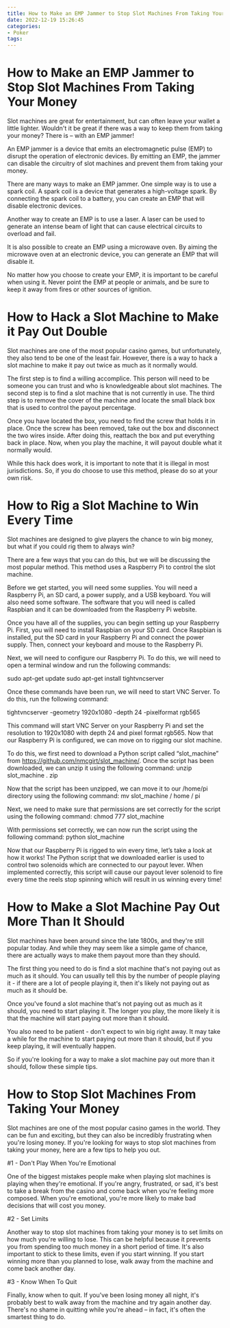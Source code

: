 ```yaml
---
title: How to Make an EMP Jammer to Stop Slot Machines From Taking Your Money 
date: 2022-12-19 15:26:45
categories:
- Poker
tags:
---
```



#  How to Make an EMP Jammer to Stop Slot Machines From Taking Your Money 

Slot machines are great for entertainment, but can often leave your wallet a little lighter. Wouldn't it be great if there was a way to keep them from taking your money? There is – with an EMP jammer!

An EMP jammer is a device that emits an electromagnetic pulse (EMP) to disrupt the operation of electronic devices. By emitting an EMP, the jammer can disable the circuitry of slot machines and prevent them from taking your money.

There are many ways to make an EMP jammer. One simple way is to use a spark coil. A spark coil is a device that generates a high-voltage spark. By connecting the spark coil to a battery, you can create an EMP that will disable electronic devices.

Another way to create an EMP is to use a laser. A laser can be used to generate an intense beam of light that can cause electrical circuits to overload and fail.

It is also possible to create an EMP using a microwave oven. By aiming the microwave oven at an electronic device, you can generate an EMP that will disable it.

No matter how you choose to create your EMP, it is important to be careful when using it. Never point the EMP at people or animals, and be sure to keep it away from fires or other sources of ignition.

#  How to Hack a Slot Machine to Make it Pay Out Double 

Slot machines are one of the most popular casino games, but unfortunately, they also tend to be one of the least fair. However, there is a way to hack a slot machine to make it pay out twice as much as it normally would. 

The first step is to find a willing accomplice. This person will need to be someone you can trust and who is knowledgeable about slot machines. The second step is to find a slot machine that is not currently in use. The third step is to remove the cover of the machine and locate the small black box that is used to control the payout percentage. 

Once you have located the box, you need to find the screw that holds it in place. Once the screw has been removed, take out the box and disconnect the two wires inside. After doing this, reattach the box and put everything back in place. Now, when you play the machine, it will payout double what it normally would. 

While this hack does work, it is important to note that it is illegal in most jurisdictions. So, if you do choose to use this method, please do so at your own risk.

#  How to Rig a Slot Machine to Win Every Time 

Slot machines are designed to give players the chance to win big money, but what if you could rig them to always win? 

There are a few ways that you can do this, but we will be discussing the most popular method. This method uses a Raspberry Pi to control the slot machine. 

Before we get started, you will need some supplies. You will need a Raspberry Pi, an SD card, a power supply, and a USB keyboard. You will also need some software. The software that you will need is called Raspbian and it can be downloaded from the Raspberry Pi website. 

Once you have all of the supplies, you can begin setting up your Raspberry Pi. First, you will need to install Raspbian on your SD card. Once Raspbian is installed, put the SD card in your Raspberry Pi and connect the power supply. Then, connect your keyboard and mouse to the Raspberry Pi. 

Next, we will need to configure our Raspberry Pi. To do this, we will need to open a terminal window and run the following commands:

sudo apt-get update sudo apt-get install tightvncserver

Once these commands have been run, we will need to start VNC Server. To do this, run the following command:

tightvncserver -geometry 1920x1080 -depth 24 -pixelformat rgb565

This command will start VNC Server on your Raspberry Pi and set the resolution to 1920x1080 with depth 24 and pixel format rgb565. 
Now that our Raspberry Pi is configured, we can move on to rigging our slot machine. 

To do this, we first need to download a Python script called “slot_machine” from https://github.com/nmcgirt/slot_machine/. Once the script has been downloaded, we can unzip it using the following command:  unzip slot_machine . zip 


Now that the script has been unzipped, we can move it to our /home/pi directory using the following command: mv slot_machine / home / pi

 Next, we need to make sure that permissions are set correctly for the script using the following command: chmod 777 slot_machine

 With permissions set correctly, we can now run the script using the following command: python slot_machine



Now that our Raspberry Pi is rigged to win every time, let’s take a look at how it works! The Python script that we downloaded earlier is used to control two solenoids which are connected to our payout lever. When implemented correctly, this script will cause our payout lever solenoid to fire every time the reels stop spinning which will result in us winning every time!

#  How to Make a Slot Machine Pay Out More Than It Should 

Slot machines have been around since the late 1800s, and they're still popular today. And while they may seem like a simple game of chance, there are actually ways to make them payout more than they should. 

The first thing you need to do is find a slot machine that's not paying out as much as it should. You can usually tell this by the number of people playing it - if there are a lot of people playing it, then it's likely not paying out as much as it should be. 

Once you've found a slot machine that's not paying out as much as it should, you need to start playing it. The longer you play, the more likely it is that the machine will start paying out more than it should. 

You also need to be patient - don't expect to win big right away. It may take a while for the machine to start paying out more than it should, but if you keep playing, it will eventually happen. 

So if you're looking for a way to make a slot machine pay out more than it should, follow these simple tips.

#  How to Stop Slot Machines From Taking Your Money

Slot machines are one of the most popular casino games in the world. They can be fun and exciting, but they can also be incredibly frustrating when you're losing money. If you're looking for ways to stop slot machines from taking your money, here are a few tips to help you out.

#1 - Don't Play When You're Emotional

One of the biggest mistakes people make when playing slot machines is playing when they're emotional. If you're angry, frustrated, or sad, it's best to take a break from the casino and come back when you're feeling more composed. When you're emotional, you're more likely to make bad decisions that will cost you money.

#2 - Set Limits

Another way to stop slot machines from taking your money is to set limits on how much you're willing to lose. This can be helpful because it prevents you from spending too much money in a short period of time. It's also important to stick to these limits, even if you start winning. If you start winning more than you planned to lose, walk away from the machine and come back another day.

#3 - Know When To Quit

Finally, know when to quit. If you've been losing money all night, it's probably best to walk away from the machine and try again another day. There's no shame in quitting while you're ahead – in fact, it's often the smartest thing to do.